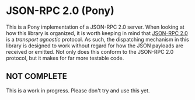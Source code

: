 # JSON-RPC 2.0 (Pony)

This is a Pony implementation of a JSON-RPC 2.0 server. When looking at how this library is organized, it is worth keeping in mind that [JSON-RPC 2.0](http://www.jsonrpc.org/specification) is a _transport agnostic_ protocol. As such, the dispatching mechanism in this library is designed to work without regard for how the JSON payloads are received or emitted. Not only does this conform to the JSON-RPC 2.0 protocol, but it makes for far more testable code.

## NOT COMPLETE
This is a work in progress. Please don't try and use this yet.
